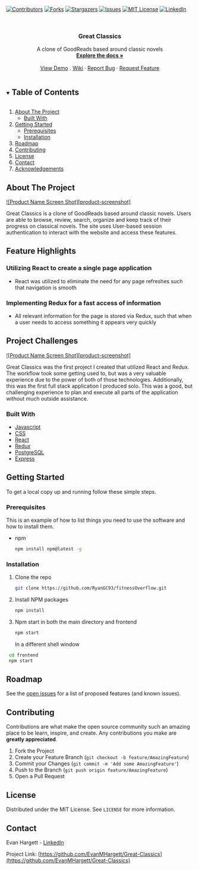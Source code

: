 



<!-- PROJECT SHIELDS -->
<!--
*** I'm using markdown "reference style" links for readability.
*** Reference links are enclosed in brackets [ ] instead of parentheses ( ).
*** See the bottom of this document for the declaration of the reference variables
*** for contributors-url, forks-url, etc. This is an optional, concise syntax you may use.
*** https://www.markdownguide.org/basic-syntax/#reference-style-links
-->
[![Contributors][contributors-shield]][contributors-url]
[![Forks][forks-shield]][forks-url]
[![Stargazers][stars-shield]][stars-url]
[![Issues][issues-shield]][issues-url]
[![MIT License][license-shield]][license-url]
[![LinkedIn][linkedin-shield]][linkedin-url]



<!-- PROJECT LOGO -->
<br />
<p align="center">
  <!-- <a href="https://github.com/RyanGC93/fitnessOverflow"> -->
    


  <h3 align="center">Great Classics</h3>

  <p align="center">
    A clone of GoodReads based around classic novels
    <br />
    <a href="https://github.com/EvanMHargett/Great-Classics"><strong>Explore the docs »</strong></a>
    <br />
    <br />
    <a href="https://great-classics.herokuapp.com/">View Demo</a>
    .
    <a href="https://github.com/EvanMHargett/Great-Classics/wiki">Wiki</a>
    ·
    <a href="https://github.com/EvanMHargett/Great-Classics/issues">Report Bug</a>
    ·
    <a href="https://github.com/EvanMHargett/Great-Classics/issues">Request Feature</a>
  </p>
</p>



<!-- TABLE OF CONTENTS -->
<details open="open">
  <summary><h2 style="display: inline-block">Table of Contents</h2></summary>
  <ol>
    <li>
      <a href="#about-the-project">About The Project</a>
      <ul>
        <li><a href="#built-with">Built With</a></li>
      </ul>
    </li>
    <li>
      <a href="#getting-started">Getting Started</a>
      <ul>
        <li><a href="#prerequisites">Prerequisites</a></li>
        <li><a href="#installation">Installation</a></li>
      </ul>
    </li>
    <li><a href="#roadmap">Roadmap</a></li>
    <li><a href="#contributing">Contributing</a></li>
    <li><a href="#license">License</a></li>
    <li><a href="#contact">Contact</a></li>
    <li><a href="#acknowledgements">Acknowledgements</a></li>
  </ol>
</details>



<!-- ABOUT THE PROJECT -->
## About The Project

[![Product Name Screen Shot][product-screenshot]](https://example.com)

Great Classics is a clone of GoodReads based around classic novels. Users are able to browse, review, search, organize and keep track of their progress on classical novels. The site uses User-based session authentication to interact with the website and access these features. 

## Feature Highlights

### Utilizing React to create a single page application

- React was utilized to eliminate the need for any page refreshes such that navigation is smooth


### Implementing Redux for a fast access of information

- All relevant information for the page is stored via Redux, such that when a user needs to access something it appears very quickly


## Project Challenges

[![Product Name Screen Shot][product-screenshot]](https://example.com)

Great Classics was the first project I created that utilized React and Redux. The workflow took some getting used to, but was a very valuable experience due to the power of both of those technologies. Additionally, this was the first full stack application I produced solo. This was a good, but challenging experience to plan and execute all parts of the application without much outside assistance. 


### Built With

* [Javascript](https://www.javascript.com/)
* [CSS]()
* [React](https://reactjs.org/)
* [Redux](https://redux.js.org/)
* [PostgreSQL](https://www.postgresql.org/)
* [Express](https://expressjs.com/)



<!-- GETTING STARTED -->
## Getting Started

To get a local copy up and running follow these simple steps.

### Prerequisites

This is an example of how to list things you need to use the software and how to install them.
* npm
  ```sh
  npm install npm@latest -g
  ```

### Installation

1. Clone the repo
   ```sh
   git clone https://github.com/RyanGC93/fitnessOverflow.git
   ```
2. Install NPM packages
   ```sh
   npm install
   ```

3. Npm start in both the main directory and frontend
   ```sh
   npm start
   ```
   In a different shell window
  ```sh
   cd frontend
   npm start
   ```


<!-- ROADMAP -->
## Roadmap

See the [open issues](https://github.com/RyanGC93/fitnessOverflow/issues) for a list of proposed features (and known issues).



<!-- CONTRIBUTING -->
## Contributing

Contributions are what make the open source community such an amazing place to be learn, inspire, and create. Any contributions you make are **greatly appreciated**.

1. Fork the Project
2. Create your Feature Branch (`git checkout -b feature/AmazingFeature`)
3. Commit your Changes (`git commit -m 'Add some AmazingFeature'`)
4. Push to the Branch (`git push origin feature/AmazingFeature`)
5. Open a Pull Request



<!-- LICENSE -->
## License

Distributed under the MIT License. See `LICENSE` for more information.



<!-- CONTACT -->
## Contact

Evan Hargett - [LinkedIn](https://www.linkedin.com/in/evan-hargett-47723b162/) 

Project Link: [https://github.com/EvanMHargett/Great-Classics](https://github.com/EvanMHargett/Great-Classics)



<!-- ACKNOWLEDGEMENTS --







<!-- MARKDOWN LINKS & IMAGES -->
<!-- https://www.markdownguide.org/basic-syntax/#reference-style-links -->
[contributors-shield]: https://img.shields.io/github/contributors/RyanGC93/fitnessOverflow.svg?style=for-the-badge
[contributors-url]: https://github.com/RyanGC93/fitnessOverflow/graphs/contributors
[forks-shield]: https://img.shields.io/github/forks/RyanGC93/fitnessOverflow.svg?style=for-the-badge
[forks-url]: https://github.com/RyanGC93/fitnessOverflow/network/members
[stars-shield]: https://img.shields.io/github/stars/RyanGC93/fitnessOverflow.svg?style=for-the-badge
[stars-url]: https://github.com/RyanGC93/fitnessOverflow/stargazers
[issues-shield]: https://img.shields.io/github/issues/RyanGC93/fitnessOverflow.svg?style=for-the-badge
[issues-url]: https://github.com/RyanGC93/fitnessOverflow/issues
[license-shield]: https://img.shields.io/github/license/RyanGC93/fitnessOverflow.svg?style=for-the-badge
[license-url]: https://github.com/RyanGC93/fitnessOverflow/blob/master/LICENSE.txt
[linkedin-shield]: https://img.shields.io/badge/-LinkedIn-black.svg?style=for-the-badge&logo=linkedin&colorB=555
[linkedin-url]: https://linkedin.com/in/RyanGC93
